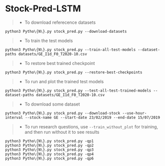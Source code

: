 # Stock-Pred-LSTM

>- To download referecence datasets
```
python3 Pytho\{N\}.py stock_pred.py --download-datasets
```

>- To train the test models
```
python3 Pytho\{N\}.py stock_pred.py --train-all-test-models --dataset-paths datasets/GE_I1d_F0_T2020-10.csv
```

>- To restore best trained checkpoint
```
python3 Pytho\{N\}.py stock_pred.py --restore-best-checkpoints
```

>- To run and plot the trained test models
```
python3 Pytho\{N\}.py stock_pred.py --test-all-test-trained-models --dataset-paths datasets/GE_I1d_F0_T2020-10.csv
```

>- To download some dataset
```
python3 Pytho\{N\}.py stock_pred.py --download-stock --use-hour-interval --stock-name GE --start-date 23/02/2019 --end-date 15/07/2019
```

>- To run research questions, use `--train_without_plot` for training, and then run without it to see results
```
python3 Pytho\{N\}.py stock_pred.py -qp1
python3 Pytho\{N\}.py stock_pred.py -qp2
python3 Pytho\{N\}.py stock_pred.py -qp3
python3 Pytho\{N\}.py stock_pred.py -qp4
python3 Pytho\{N\}.py stock_pred.py -qp6
```
